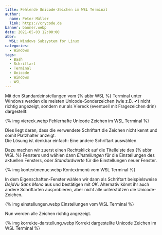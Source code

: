 ```yaml
---
title: Fehlende Unicode-Zeichen im WSL Terminal
author:
  name: Peter Müller
  link: https://crycode.de
banner: banner.webp
date: 2021-05-03 12:00:00
abbr:
  WSL: Windows Subsystem for Linux
categories:
  - Windows
tags:
  - Bash
  - Schriftart
  - Terminal
  - Unicode
  - Windows
  - WSL
---
```


Mit den Standardeinstellungen vom {% abbr WSL %} Terminal unter Windows werden die meisten Unicode-Sonderzeichen (wie z.B. ✔) nicht richtig angezeigt, sondern nur als Viereck (eventuell mit Fragezeichen drin) dargestellt:

<!-- more -->

{% img viereck.webp Fehlerhafte Unicode Zeichen im WSL Terminal %}

Dies liegt daran, dass die verwendete Schriftart die Zeichen nicht kennt und somit Platzhalter anzeigt.  
Die Lösung ist denkbar einfach: Eine andere Schriftart auswählen.

Dazu machen wir zuerst einen Rechtsklick auf die Titelleiste des {% abbr WSL %} Fensters und wählen dann *Einstellungen* für die Einstellungen des aktuellen Fensters, oder *Standardwerte* für die Einstellungen neuer Fenster.

{% img kontextmenue.webp Kontextmenü vom WSL Terminal %}

In dem Eigenschaften-Fenster wählen wir dann als Schriftart beispielsweise *DejaVu Sans Mono* aus und bestätigen mit *OK*. Alternativ könnt ihr auch andere Schriftarten ausprobieren, aber nicht alle unterstützen die Unicode-Zeichen.

{% img einstellungen.webp Einstellungen vom WSL Terminal %}

Nun werden alle Zeichen richtig angezeigt.

{% img korrekte-darstellung.webp Korrekt dargestellte Unicode Zeichen im WSL Terminal %}
